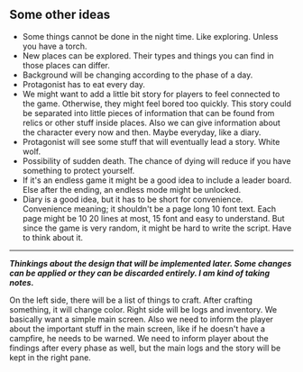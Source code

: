 ## Some other ideas

* Some things cannot be done in the night time. Like exploring. Unless you have a torch.
* New places can be explored. Their types and things you can find in those places can differ.
* Background will be changing according to the phase of a day.
* Protagonist has to eat every day.
* We might want to add a little bit story for players to feel connected to the game. Otherwise, they might feel bored too quickly. This story could be separated into little pieces of information that can be found from relics or other stuff inside places. Also we can give information about the character every now and then. Maybe everyday, like a diary.
* Protagonist will see some stuff that will eventually lead a story. White wolf.
* Possibility of sudden death. The chance of dying will reduce if you have something to protect yourself.
* If it's an endless game it might be a good idea to include a leader board. Else after the ending, an endless mode might be unlocked.
* Diary is a good idea, but it has to be short for convenience. Convenience meaning; it shouldn't be a page long 10 font text. Each page might be 10 20 lines at most, 15 font and easy to understand. But since the game is very random, it might be hard to write the script. Have to think about it.

---

**_Thinkings about the design that will be implemented later. Some changes can be applied or they can be discarded entirely. I am kind of taking notes._**

On the left side, there will be a list of things to craft. After crafting something, it will change color. Right side will be logs and inventory. We basically want a simple main screen. Also we need to inform the player about the important stuff in the main screen, like if he doesn't have a campfire, he needs to be warned. We need to inform player about the findings after every phase as well, but the main logs and the story will be kept in the right pane.
